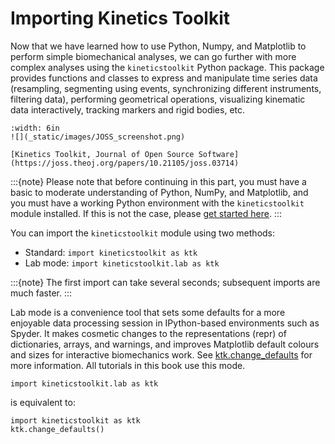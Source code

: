 # Importing Kinetics Toolkit

Now that we have learned how to use Python, Numpy, and Matplotlib to perform simple biomechanical analyses, we can go further with more complex analyses using the `kineticstoolkit` Python package. This package provides functions and classes to express and manipulate time series data (resampling, segmenting using events, synchronizing different instruments, filtering data), performing geometrical operations, visualizing kinematic data interactively, tracking markers and rigid bodies, etc.

```{figure-md} fig_joss
:width: 6in
![](_static/images/JOSS_screenshot.png)

[Kinetics Toolkit, Journal of Open Source Software](https://joss.theoj.org/papers/10.21105/joss.03714)
```

:::{note}
Please note that before continuing in this part, you must have a basic to moderate understanding of Python, NumPy, and Matplotlib, and you must have a working Python environment with the `kineticstoolkit` module installed. If this is not the case, please [get started here](getting_started.md).
:::

You can import the `kineticstoolkit` module using two methods:

- Standard: `import kineticstoolkit as ktk`
- Lab mode: `import kineticstoolkit.lab as ktk`

:::{note}
The first import can take several seconds; subsequent imports are much faster.
:::

Lab mode is a convenience tool that sets some defaults for a more enjoyable data processing session in IPython-based environments such as Spyder. It makes cosmetic changes to the representations (repr) of dictionaries, arrays, and warnings, and improves Matplotlib default colours and sizes for interactive biomechanics work. See [ktk.change_defaults](api/ktk.change_defaults.rst) for more information. All tutorials in this book use this mode.

```
import kineticstoolkit.lab as ktk
```

is equivalent to:
```
import kineticstoolkit as ktk
ktk.change_defaults()
```
